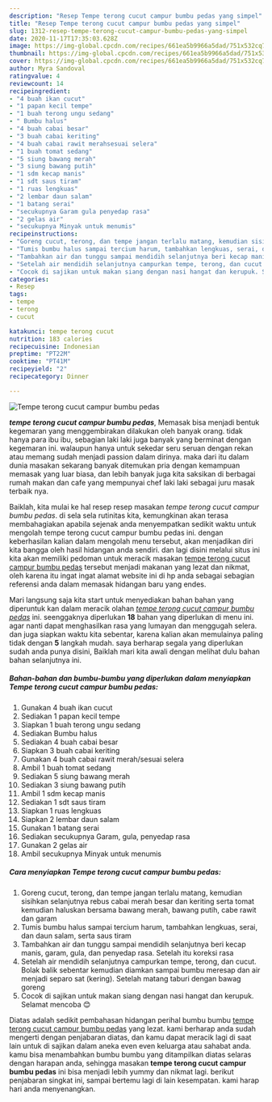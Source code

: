 ```yaml
---
description: "Resep Tempe terong cucut campur bumbu pedas yang simpel"
title: "Resep Tempe terong cucut campur bumbu pedas yang simpel"
slug: 1312-resep-tempe-terong-cucut-campur-bumbu-pedas-yang-simpel
date: 2020-11-17T17:35:03.628Z
image: https://img-global.cpcdn.com/recipes/661ea5b9966a5dad/751x532cq70/tempe-terong-cucut-campur-bumbu-pedas-foto-resep-utama.jpg
thumbnail: https://img-global.cpcdn.com/recipes/661ea5b9966a5dad/751x532cq70/tempe-terong-cucut-campur-bumbu-pedas-foto-resep-utama.jpg
cover: https://img-global.cpcdn.com/recipes/661ea5b9966a5dad/751x532cq70/tempe-terong-cucut-campur-bumbu-pedas-foto-resep-utama.jpg
author: Myra Sandoval
ratingvalue: 4
reviewcount: 14
recipeingredient:
- "4 buah ikan cucut"
- "1 papan kecil tempe"
- "1 buah terong ungu sedang"
- " Bumbu halus"
- "4 buah cabai besar"
- "3 buah cabai keriting"
- "4 buah cabai rawit merahsesuai selera"
- "1 buah tomat sedang"
- "5 siung bawang merah"
- "3 siung bawang putih"
- "1 sdm kecap manis"
- "1 sdt saus tiram"
- "1 ruas lengkuas"
- "2 lembar daun salam"
- "1 batang serai"
- "secukupnya Garam gula penyedap rasa"
- "2 gelas air"
- "secukupnya Minyak untuk menumis"
recipeinstructions:
- "Goreng cucut, terong, dan tempe jangan terlalu matang, kemudian sisihkan selanjutnya rebus cabai merah besar dan keriting serta tomat kemudian haluskan bersama bawang merah, bawang putih, cabe rawit dan garam"
- "Tumis bumbu halus sampai tercium harum, tambahkan lengkuas, serai, dan daun salam, serta saus tiram"
- "Tambahkan air dan tunggu sampai mendidih selanjutnya beri kecap manis, garam, gula, dan penyedap rasa. Setelah itu koreksi rasa"
- "Setelah air mendidih selanjutnya campurkan tempe, terong, dan cucut. Bolak balik sebentar kemudian diamkan sampai bumbu meresap dan air menjadi separo sat (kering). Setelah matang taburi dengan bawag goreng"
- "Cocok di sajikan untuk makan siang dengan nasi hangat dan kerupuk. Selamat mencoba 😊"
categories:
- Resep
tags:
- tempe
- terong
- cucut

katakunci: tempe terong cucut 
nutrition: 183 calories
recipecuisine: Indonesian
preptime: "PT22M"
cooktime: "PT41M"
recipeyield: "2"
recipecategory: Dinner

---
```



![Tempe terong cucut campur bumbu pedas](https://img-global.cpcdn.com/recipes/661ea5b9966a5dad/751x532cq70/tempe-terong-cucut-campur-bumbu-pedas-foto-resep-utama.jpg)

<b><i>tempe terong cucut campur bumbu pedas</i></b>, Memasak bisa menjadi bentuk kegemaran yang menggembirakan dilakukan oleh banyak orang. tidak hanya para ibu ibu, sebagian laki laki juga banyak yang berminat dengan kegemaran ini. walaupun hanya untuk sekedar seru seruan dengan rekan atau memang sudah menjadi passion dalam dirinya. maka dari itu dalam dunia masakan sekarang banyak ditemukan pria dengan kemampuan memasak yang luar biasa, dan lebih banyak juga kita saksikan di berbagai rumah makan dan cafe yang mempunyai chef laki laki sebagai juru masak terbaik nya.

Baiklah, kita mulai ke hal resep resep masakan <i>tempe terong cucut campur bumbu pedas</i>. di sela sela rutinitas kita, kemungkinan akan terasa membahagiakan apabila sejenak anda menyempatkan sedikit waktu untuk mengolah tempe terong cucut campur bumbu pedas ini. dengan keberhasilan kalian dalam mengolah menu tersebut, akan menjadikan diri kita bangga oleh hasil hidangan anda sendiri. dan lagi disini melalui situs ini kita akan memiliki pedoman untuk meracik masakan <u>tempe terong cucut campur bumbu pedas</u> tersebut menjadi makanan yang lezat dan nikmat, oleh karena itu ingat ingat alamat website ini di hp anda sebagai sebagian referensi anda dalam memasak hidangan baru yang endes.




Mari langsung saja kita start untuk menyediakan bahan bahan yang diperuntuk kan dalam meracik olahan <u><i>tempe terong cucut campur bumbu pedas</i></u> ini. seenggaknya diperlukan <b>18</b> bahan yang diperlukan di menu ini. agar nanti dapat menghasilkan rasa yang lumayan dan menggugah selera. dan juga siapkan waktu kita sebentar, karena kalian akan memulainya paling tidak dengan <b>5</b> langkah mudah. saya berharap segala yang diperlukan sudah anda punya disini, Baiklah mari kita awali dengan melihat dulu bahan bahan selanjutnya ini.

<!--inarticleads1-->

##### Bahan-bahan dan bumbu-bumbu yang diperlukan dalam menyiapkan Tempe terong cucut campur bumbu pedas:

1. Gunakan 4 buah ikan cucut
1. Sediakan 1 papan kecil tempe
1. Siapkan 1 buah terong ungu sedang
1. Sediakan  Bumbu halus
1. Sediakan 4 buah cabai besar
1. Siapkan 3 buah cabai keriting
1. Gunakan 4 buah cabai rawit merah/sesuai selera
1. Ambil 1 buah tomat sedang
1. Sediakan 5 siung bawang merah
1. Sediakan 3 siung bawang putih
1. Ambil 1 sdm kecap manis
1. Sediakan 1 sdt saus tiram
1. Siapkan 1 ruas lengkuas
1. Siapkan 2 lembar daun salam
1. Gunakan 1 batang serai
1. Sediakan secukupnya Garam, gula, penyedap rasa
1. Gunakan 2 gelas air
1. Ambil secukupnya Minyak untuk menumis




<!--inarticleads2-->

##### Cara menyiapkan Tempe terong cucut campur bumbu pedas:

1. Goreng cucut, terong, dan tempe jangan terlalu matang, kemudian sisihkan selanjutnya rebus cabai merah besar dan keriting serta tomat kemudian haluskan bersama bawang merah, bawang putih, cabe rawit dan garam
1. Tumis bumbu halus sampai tercium harum, tambahkan lengkuas, serai, dan daun salam, serta saus tiram
1. Tambahkan air dan tunggu sampai mendidih selanjutnya beri kecap manis, garam, gula, dan penyedap rasa. Setelah itu koreksi rasa
1. Setelah air mendidih selanjutnya campurkan tempe, terong, dan cucut. Bolak balik sebentar kemudian diamkan sampai bumbu meresap dan air menjadi separo sat (kering). Setelah matang taburi dengan bawag goreng
1. Cocok di sajikan untuk makan siang dengan nasi hangat dan kerupuk. Selamat mencoba 😊




Diatas adalah sedikit pembahasan hidangan perihal bumbu bumbu <u>tempe terong cucut campur bumbu pedas</u> yang lezat. kami berharap anda sudah mengerti dengan penjabaran diatas, dan kamu dapat meracik lagi di saat lain untuk di sajikan dalam aneka even even keluarga atau sahabat anda. kamu bisa menambahkan bumbu bumbu yang ditampilkan diatas selaras dengan harapan anda, sehingga masakan <b>tempe terong cucut campur bumbu pedas</b> ini bisa menjadi lebih yummy dan nikmat lagi. berikut penjabaran singkat ini, sampai bertemu lagi di lain kesempatan. kami harap hari anda menyenangkan.
